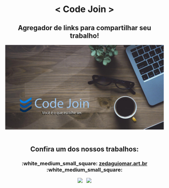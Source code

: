 <div align="center">
<h1>< Code Join ></>
</div>

<div align="center">

## Agregador de links para compartilhar seu trabalho!

</div>

<div align="center"/>
  <img width="700px" src="img/image_01.png" />
</div>
<br>

<div align="center">

## Confira um dos nossos trabalhos:

<h3>
  :white_medium_small_square: <a href="http://zedaguiomar.art.br" target="_blank">zedaguiomar.art.br</a> :white_medium_small_square:
</h3>

</div>


<div align="center">
  <img height="180em" src="https://github-readme-stats.vercel.app/api?username=code-join&show_icons=true&theme=dark&title_color=0fa36b&text_color=fff&icon_color=0fa36b&bg_color=0d1117&locale=en&border_radius=8&cache_seconds=1800&custom_title=Stats"/>&nbsp;&nbsp;
  <img height="180em" src="https://github-readme-stats.vercel.app/api/top-langs/?username=code-join&langs_count=10&layout=compact&theme=dark&text_color=fff&bg_color=0d1117&border_radius=8&title_color=0fa36b&custom_title=Languages"/>
</div>
